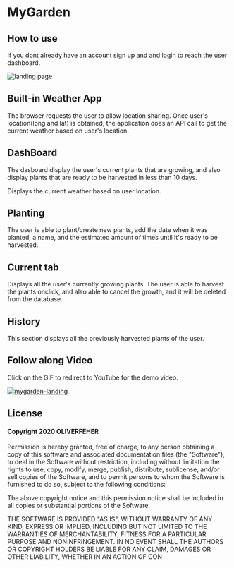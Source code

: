 # MyGarden
## How to use
If you dont already have an account sign up and and login to reach the user dashboard.

![landing page](https://media.giphy.com/media/PkpJhOlA2QUFkMZXKA/giphy.gif)

## Built-in Weather App

The browser requests the user to allow location sharing. Once user's location(long and lat) is obtained, the application does an API call to get the current weather based on user's location.

## DashBoard

The dasboard display the user's current plants that are growing, and also display plants that are ready to be harvested in less than 10 days.

Displays the current weather based on user location.

## Planting

The user is able to plant/create new plants, add the date when it was planted, a name, and the estimated amount of times until it's ready to be harvested.

## Current tab

Displays all the user's currently growing plants. The user is able to harvest the plants onclick, and also able to cancel the growth, and it will be deleted from the database.

## History

This section displays all the previously harvested plants of the user.

## Follow along Video
Click on the GIF to redirect to YouTube for the demo video.

<a href="https://www.youtube.com/watch?v=raOQzqKrqAA" target="_blank">
    <a href="https://ibb.co/BTfsv7S"><img src="https://i.ibb.co/P1rCJbf/mygarden-landing.png" alt="mygarden-landing" border="0"></a> 
</a> 


## License
#### Copyright 2020 OLIVERFEHER

Permission is hereby granted, free of charge, to any person obtaining a copy of this software and associated documentation files (the "Software"), to deal in the Software without restriction, including without limitation the rights to use, copy, modify, merge, publish, distribute, sublicense, and/or sell copies of the Software, and to permit persons to whom the Software is furnished to do so, subject to the following conditions:

The above copyright notice and this permission notice shall be included in all copies or substantial portions of the Software.

THE SOFTWARE IS PROVIDED "AS IS", WITHOUT WARRANTY OF ANY KIND, EXPRESS OR IMPLIED, INCLUDING BUT NOT LIMITED TO THE WARRANTIES OF MERCHANTABILITY, FITNESS FOR A PARTICULAR PURPOSE AND NONINFRINGEMENT. IN NO EVENT SHALL THE AUTHORS OR COPYRIGHT HOLDERS BE LIABLE FOR ANY CLAIM, DAMAGES OR OTHER LIABILITY, WHETHER IN AN ACTION OF CON
